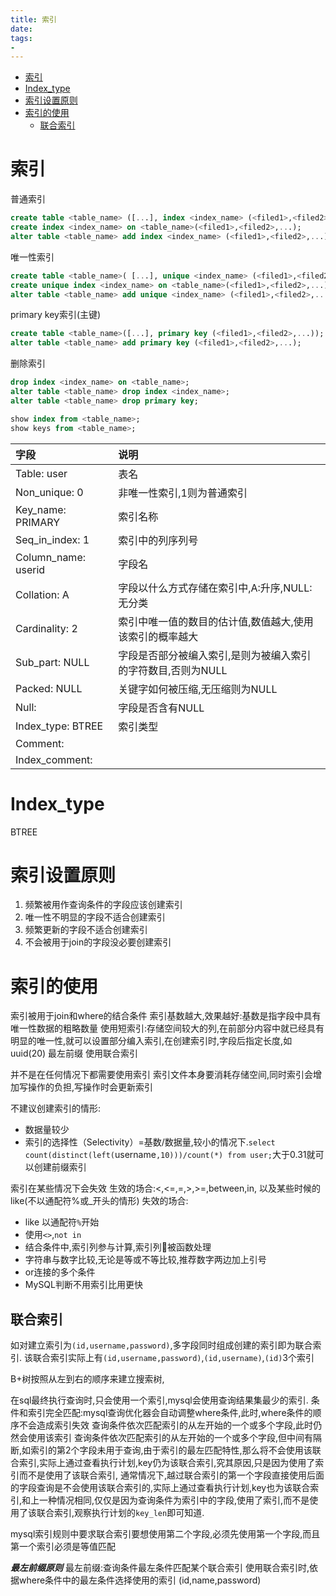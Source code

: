 ```yaml
---
title: 索引
date:
tags:
-
---
```


<!-- TOC -->

- [索引](#索引)
- [Index_type](#index_type)
- [索引设置原则](#索引设置原则)
- [索引的使用](#索引的使用)
    - [联合索引](#联合索引)

<!-- /TOC -->

# 索引

普通索引

```sql
create table <table_name> ([...], index <index_name> (<filed1>,<filed2>,...));
create index <index_name> on <table_name>(<filed1>,<filed2>,...);
alter table <table_name> add index <index_name> (<filed1>,<filed2>,...);
```

唯一性索引

```sql
create table <table_name>( [...], unique <index_name> (<filed1>,<filed2>,...) );
create unique index <index_name> on <table_name>(<filed1>,<filed2>,...);
alter table <table_name> add unique <index_name> (<filed1>,<filed2>,...);
```

primary key索引(主键)

```sql
create table <table_name>([...], primary key (<filed1>,<filed2>,...));
alter table <table_name> add primary key (<filed1>,<filed2>,...);
```


删除索引

```sql
drop index <index_name> on <table_name>;
alter table <table_name> drop index <index_name>;
alter table <table_name> drop primary key;
```

```sql
show index from <table_name>;
show keys from <table_name>;
```

|字段|说明|
|:---|:---|
|Table: user|表名|
|Non_unique: 0|非唯一性索引,1则为普通索引|
|Key_name: PRIMARY|索引名称|
|Seq_in_index: 1|索引中的列序列号|
|Column_name: userid|字段名|
|Collation: A|字段以什么方式存储在索引中,A:升序,NULL:无分类|
|Cardinality: 2|索引中唯一值的数目的估计值,数值越大,使用该索引的概率越大|
|Sub_part: NULL|字段是否部分被编入索引,是则为被编入索引的字符数目,否则为NULL|
|Packed: NULL|关键字如何被压缩,无压缩则为NULL|
|Null:|字段是否含有NULL|
|Index_type: BTREE|索引类型|
|Comment:||
|Index_comment:||


# Index_type

BTREE


# 索引设置原则

1. 频繁被用作查询条件的字段应该创建索引
2. 唯一性不明显的字段不适合创建索引
3. 频繁更新的字段不适合创建索引
4. 不会被用于join的字段没必要创建索引

# 索引的使用

索引被用于join和where的结合条件
索引基数越大,效果越好:基数是指字段中具有唯一性数据的粗略数量
使用短索引:存储空间较大的列,在前部分内容中就已经具有明显的唯一性,就可以设置部分编入索引,在创建索引时,字段后指定长度,如uuid(20)
最左前缀
使用联合索引


并不是在任何情况下都需要使用索引
索引文件本身要消耗存储空间,同时索引会增加写操作的负担,写操作时会更新索引

不建议创建索引的情形:
* 数据量较少
* 索引的选择性（Selectivity）=基数/数据量,较小的情况下.`select count(distinct(left(`username`,10)))/count(*) from user;`大于0.31就可以创建前缀索引


索引在某些情况下会失效
生效的场合:<,<=,=,>,>=,between,in, 以及某些时候的like(不以通配符%或_开头的情形)
失效的场合:
* like 以通配符`%`开始
* 使用`<>`,`not in`
* 结合条件中,索引列参与计算,索引列被函数处理
* 字符串与数字比较,无论是等或不等比较,推荐数字两边加上引号
* or连接的多个条件
* MySQL判断不用索引比用更快

## 联合索引

如对建立索引为`(id,username,password)`,多字段同时组成创建的索引即为联合索引.
该联合索引实际上有`(id,username,password)`,`(id,username)`,`(id)`3个索引

B+树按照从左到右的顺序来建立搜索树,

在sql最终执行查询时,只会使用一个索引,mysql会使用查询结果集最少的索引.
条件和索引完全匹配:mysql查询优化器会自动调整where条件,此时,where条件的顺序不会造成索引失效
查询条件依次匹配索引的从左开始的一个或多个字段,此时仍然会使用该索引
查询条件依次匹配索引的从左开始的一个或多个字段,但中间有隔断,如索引的第2个字段未用于查询,由于索引的最左匹配特性,那么将不会使用该联合索引,实际上通过查看执行计划,key仍为该联合索引,究其原因,只是因为使用了索引而不是使用了该联合索引,
通常情况下,越过联合索引的第一个字段直接使用后面的字段查询是不会使用该联合索引的,实际上通过查看执行计划,key也为该联合索引,和上一种情况相同,仅仅是因为查询条件为索引中的字段,使用了索引,而不是使用了该联合索引,观察执行计划的`key_len`即可知道.

mysql索引规则中要求联合索引要想使用第二个字段,必须先使用第一个字段,而且第一个索引必须是等值匹配

***最左前缀原则***
最左前缀:查询条件最左条件匹配某个联合索引
使用联合索引时,依据where条件中的最左条件选择使用的索引
(id,name,password)
